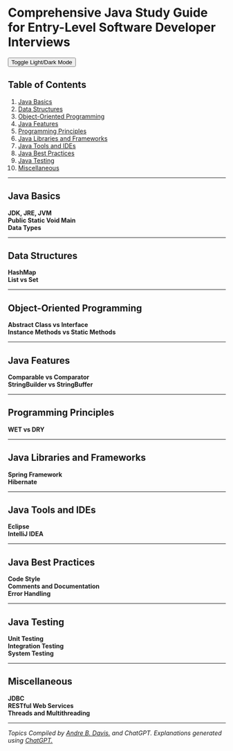 # Comprehensive Java Study Guide for Entry-Level Software Developer Interviews

<!-- HTML, CSS, and JavaScript code embedded in Markdown -->

<style>
  .term {
    cursor: pointer;
    font-weight: bold;
  }
  .explanation {
    display: none;
  }
</style>

<script>
  function toggleExplanation(element) {
    const explanation = element.querySelector('.explanation');
    explanation.style.display = explanation.style.display === 'block' ? 'none' : 'block';
  }

  function toggleMode() {
    const body = document.body;
    body.classList.toggle('dark-mode');
  }
</script>

<button onclick="toggleMode()">Toggle Light/Dark Mode</button>

<!-- Rest of the content remains the same -->


## Table of Contents
1. [Java Basics](#java-basics)
2. [Data Structures](#data-structures)
3. [Object-Oriented Programming](#object-oriented-programming)
4. [Java Features](#java-features)
5. [Programming Principles](#programming-principles)
6. [Java Libraries and Frameworks](#java-libraries-and-frameworks)
7. [Java Tools and IDEs](#java-tools-and-ides)
8. [Java Best Practices](#java-best-practices)
9. [Java Testing](#java-testing)
10. [Miscellaneous](#miscellaneous)

---

## Java Basics

<div class="term" onclick="toggleExplanation(this)">JDK, JRE, JVM
  <div class="explanation">
    - **JDK (Java Development Kit)**: A software development environment for Java. Think of it as a toolbox that includes JRE and development tools like the compiler (`javac`).
    - **JRE (Java Runtime Environment)**: Provides the libraries and JVM needed to run compiled Java code. Imagine it as the stage where the Java "play" is performed.
    - **JVM (Java Virtual Machine)**: Executes Java bytecode. It's like the "actor" who performs the script on the stage.
  </div>
</div>

<div class="term" onclick="toggleExplanation(this)">Public Static Void Main
  <div class="explanation">
    - **Public Static Void Main**: The entry point for a Java application. `public` means it's accessible from anywhere, `static` means it doesn't require an object instance, and `void` means it returns nothing. Think of it as the main door to a building that anyone can enter.
  </div>
</div>

<div class="term" onclick="toggleExplanation(this)">Data Types
  <div class="explanation">
    - **Primitive Data Types**: `byte`, `short`, `int`, `long`, `float`, `double`, `char`, `boolean`. These are like the basic building blocks in a construction set.
    - **Non-Primitive Data Types**: Arrays, Strings, and Objects. These are like complex structures made from basic building blocks.
  </div>
</div>

---

## Data Structures

<div class="term" onclick="toggleExplanation(this)">HashMap
  <div class="explanation">
    - **HashMap**: A data structure that stores key-value pairs. Think of it as a dictionary where you can quickly look up definitions.
  </div>
</div>

<div class="term" onclick="toggleExplanation(this)">List vs Set
  <div class="explanation">
    - **List vs Set**: List allows duplicates and maintains order. Set doesn't allow duplicates and may not maintain order. Imagine a List as a playlist where songs can repeat, and a Set as a unique album collection.
  </div>
</div>

---

## Object-Oriented Programming

<div class="term" onclick="toggleExplanation(this)">Abstract Class vs Interface
  <div class="explanation">
    - **Abstract Class vs Interface**: Abstract classes can have both abstract and concrete methods. Interfaces can only have abstract methods. Think of an abstract class as a blueprint with some pre-defined features, and an interface as a contract that a class must adhere to.
  </div>
</div>

<div class="term" onclick="toggleExplanation(this)">Instance Methods vs Static Methods
  <div class="explanation">
    - **Instance Methods vs Static Methods**: Instance methods belong to an instance of the class. Static methods belong to the class itself. Think of instance methods as personal habits that vary from person to person, and static methods as family traditions that are the same for all family members.
  </div>
</div>

---

## Java Features

<div class="term" onclick="toggleExplanation(this)">Comparable vs Comparator
  <div class="explanation">
    - **Comparable vs Comparator**: Comparable provides a single sorting sequence. Comparator allows multiple sorting sequences. Think of Comparable as sorting books by title only, and Comparator as sorting books by title, author, or year.
  </div>
</div>

<div class="term" onclick="toggleExplanation(this)">StringBuilder vs StringBuffer
  <div class="explanation">
    - **StringBuilder vs StringBuffer**: StringBuilder is not thread-safe. StringBuffer is thread-safe. Think of StringBuilder as a notepad that only one person can write on at a time, and StringBuffer as a notepad that multiple people can write on simultaneously.
  </div>
</div>

---

## Programming Principles

<div class="term" onclick="toggleExplanation(this)">WET vs DRY
  <div class="explanation">
    - **WET (Write Everything Twice, Waste Everyone's Time)**: Code that is repetitive and not reusable. Think of it as manually washing dishes one by one.
    - **DRY (Don't Repeat Yourself)**: Code that is modular and reusable. Think of it as using a dishwasher to clean multiple dishes at once.
  </div>
</div>

---

## Java Libraries and Frameworks

<div class="term" onclick="toggleExplanation(this)">Spring Framework
  <div class="explanation">
    - **Spring Framework**: A comprehensive framework for building enterprise applications. Think of it as a one-stop-shop for all your enterprise software needs.
  </div>
</div>

<div class="term" onclick="toggleExplanation(this)">Hibernate
  <div class="explanation">
    - **Hibernate**: An Object-Relational Mapping (ORM) library for Java. Think of it as a translator between your Java code and the database.
  </div>
</div>

---

## Java Tools and IDEs

<div class="term" onclick="toggleExplanation(this)">Eclipse
  <div class="explanation">
    - **Eclipse**: An open-source IDE for Java development. Think of it as a workshop equipped with all the tools you need for Java development.
  </div>
</div>

<div class="term" onclick="toggleExplanation(this)">IntelliJ IDEA
  <div class="explanation">
    - **IntelliJ IDEA**: A popular IDE for Java development. Think of it as a high-tech lab for Java experiments.
  </div>
</div>

---

## Java Best Practices

<div class="term" onclick="toggleExplanation(this)">Code Style
  <div class="explanation">
    - **Code Style**: Follow a consistent code style for better readability and maintainability. Think of it as following a dress code for a formal event.
  </div>
</div>

<div class="term" onclick="toggleExplanation(this)">Comments and Documentation
  <div class="explanation">
    - **Comments and Documentation**: Write meaningful comments and documentation. Think of it as leaving a guidebook for travelers exploring a new city.
  </div>
</div>

<div class="term" onclick="toggleExplanation(this)">Error Handling
  <div class="explanation">
    - **Error Handling**: Use proper error handling mechanisms instead of relying on default system output. Think of it as having a first-aid kit ready for emergencies.
  </div>
</div>

---

## Java Testing

<div class="term" onclick="toggleExplanation(this)">Unit Testing
  <div class="explanation">
    - **Unit Testing**: Testing the smallest parts of the application in isolation. Think of it as quality checking each ingredient before adding it to a recipe.
  </div>
</div>

<div class="term" onclick="toggleExplanation(this)">Integration Testing
  <div class="explanation">
    - **Integration Testing**: Testing the interaction between integrated components. Think of it as taste-testing a dish after all ingredients have been mixed.
  </div>
</div>

<div class="term" onclick="toggleExplanation(this)">System Testing
  <div class="explanation">
    - **System Testing**: Testing the system as a whole. Think of it as reviewing the entire dining experience, from appetizer to dessert.
  </div>
</div>

---

## Miscellaneous

<div class="term" onclick="toggleExplanation(this)">JDBC
  <div class="explanation">
    - **JDBC (Java Database Connectivity)**: An API for connecting Java applications to databases. Think of it as a universal adapter for various types of databases.
  </div>
</div>

<div class="term" onclick="toggleExplanation(this)">RESTful Web Services
  <div class="explanation">
    - **RESTful Web Services**: An architectural style for designing networked applications. Think of it as a set of rules for how different software components should communicate.
  </div>
</div>

<div class="term" onclick="toggleExplanation(this)">Threads and Multithreading
  <div class="explanation">
    - **Threads and Multithreading**: A way to perform many tasks simultaneously. Think of it as having multiple chefs in a kitchen, each responsible for a different task.
  </div>
</div>

---

_Topics Compiled by [Andre B. Davis.](https://andrebdavis.github.io/) and ChatGPT. Explanations generated using [ChatGPT.](http://chatgpt.com)_
